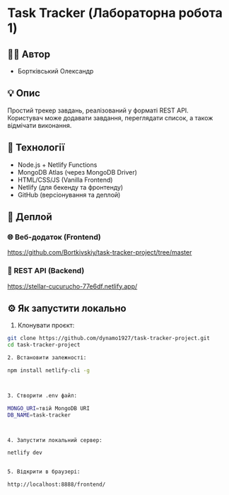 # Task Tracker (Лабораторна робота 1)

## 👨‍💻 Автор
- Бортківський Олександр

## 💡 Опис
Простий трекер завдань, реалізований у форматі REST API.  
Користувач може додавати завдання, переглядати список, а також відмічати виконання.

## 🔧 Технології
- Node.js + Netlify Functions
- MongoDB Atlas (через MongoDB Driver)
- HTML/CSS/JS (Vanilla Frontend)
- Netlify (для бекенду та фронтенду)
- GitHub (версіонування та деплой)

## 🚀 Деплой

### 🌐 Веб-додаток (Frontend)
https://github.com/Bortkivskiy/task-tracker-project/tree/master

### 🔗 REST API (Backend)
https://stellar-cucurucho-77e6df.netlify.app/




## ⚙️ Як запустити локально

1. Клонувати проєкт:
```bash
git clone https://github.com/dynamo1927/task-tracker-project.git
cd task-tracker-project

2. Встановити залежності:

npm install netlify-cli -g



3. Створити .env файл:

MONGO_URI=твій MongoDB URI
DB_NAME=task-tracker



4. Запустити локальний сервер:

netlify dev


5. Відкрити в браузері:

http://localhost:8888/frontend/


